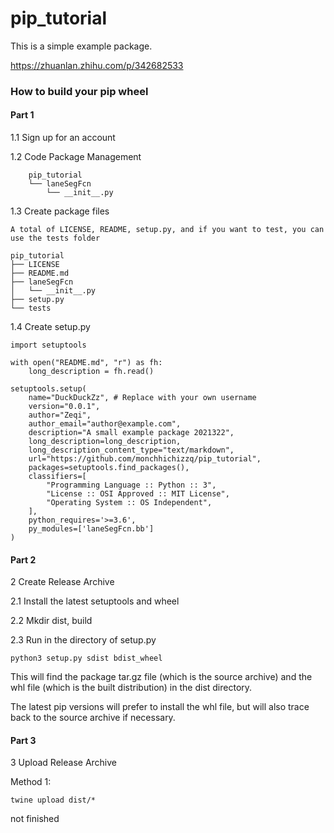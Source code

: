 # pip_tutorial
This is a simple example package. 


https://zhuanlan.zhihu.com/p/342682533


### How to build your pip wheel
#### Part 1
1.1 Sign up for an account

1.2 Code Package Management
        
        pip_tutorial
        └── laneSegFcn
            └── __init__.py

1.3 Create package files

    A total of LICENSE, README, setup.py, and if you want to test, you can use the tests folder
    
    pip_tutorial
    ├── LICENSE
    ├── README.md
    ├── laneSegFcn
    │   └── __init__.py
    ├── setup.py
    └── tests

1.4 Create setup.py

    import setuptools
    
    with open("README.md", "r") as fh:
        long_description = fh.read()
    
    setuptools.setup(
        name="DuckDuckZz", # Replace with your own username
        version="0.0.1",
        author="Zeqi",
        author_email="author@example.com",
        description="A small example package 2021322",
        long_description=long_description,
        long_description_content_type="text/markdown",
        url="https://github.com/monchhichizzq/pip_tutorial",
        packages=setuptools.find_packages(),
        classifiers=[
            "Programming Language :: Python :: 3",
            "License :: OSI Approved :: MIT License",
            "Operating System :: OS Independent",
        ],
        python_requires='>=3.6',
        py_modules=['laneSegFcn.bb']
    )

#### Part 2
2 Create Release Archive

2.1 Install the latest setuptools and wheel

2.2 Mkdir dist, build

2.3 Run in the directory of setup.py

    python3 setup.py sdist bdist_wheel
    
This will find the package tar.gz file (which is the source archive) and the whl file (which is the built distribution) in the dist directory.

The latest pip versions will prefer to install the whl file, but will also trace back to the source archive if necessary.

#### Part 3 
3 Upload Release Archive

Method 1: 
    
    twine upload dist/*

not finished

